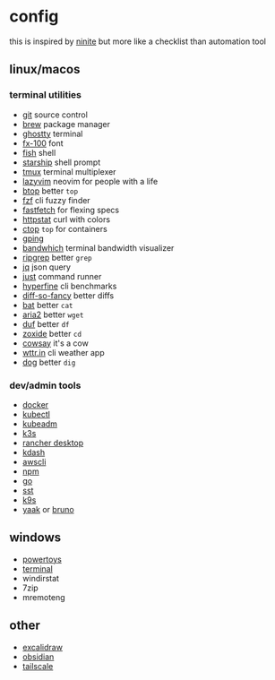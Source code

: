 # config

this is inspired by [ninite](https://ninite.com/) but more like a checklist than automation tool

## linux/macos

### terminal utilities
- [git](https://git-scm.com/downloads) source control
- [brew](https://brew.sh/) package manager
- [ghostty](https://github.com/ghostty-org) terminal
- [fx-100](https://berkeleygraphics.com/products/FX-100/) font
- [fish](https://github.com/fish-shell/fish-shell) shell
- [starship](https://starship.rs/) shell prompt
- [tmux](https://github.com/tmux/tmux/wiki) terminal multiplexer
- [lazyvim](https://github.com/LazyVim/LazyVim) neovim for people with a life
- [btop](https://github.com/aristocratos/btop) better `top`
- [fzf](https://github.com/junegunn/fzf) cli fuzzy finder
- [fastfetch](https://github.com/fastfetch-cli/fastfetch) for flexing specs
- [httpstat](https://github.com/davecheney/httpstat) curl with colors
- [ctop](https://github.com/bcicen/ctop) `top` for containers
- [gping](https://github.com/orf/gping?tab=readme-ov-file) 
- [bandwhich](https://github.com/imsnif/bandwhich) terminal bandwidth visualizer  
- [ripgrep](https://github.com/BurntSushi/ripgrep) better `grep`
- [jq](https://jqlang.github.io/jq/) json query
- [just](https://github.com/casey/just) command runner
- [hyperfine](https://github.com/sharkdp/hyperfine) cli benchmarks
- [diff-so-fancy](https://github.com/so-fancy/diff-so-fancy) better diffs
- [bat](https://github.com/sharkdp/bat) better `cat`
- [aria2](https://aria2.github.io/) better `wget`
- [duf](https://github.com/muesli/duf) better `df`
- [zoxide](https://github.com/ajeetdsouza/zoxide) better `cd`
- [cowsay](https://github.com/piuccio/cowsay) it's a cow
- [wttr.in](https://github.com/chubin/wttr.in) cli weather app
- [dog](https://github.com/ogham/dog) better `dig`

### dev/admin tools
- [docker](https://www.docker.com/)
- [kubectl](https://kubernetes.io/docs/tasks/tools/)
- [kubeadm](https://kubernetes.io/docs/setup/production-environment/tools/kubeadm/install-kubeadm/)
- [k3s](https://k3s.io/)
- [rancher desktop](https://github.com/rancher-sandbox/rancher-desktop/)
- [kdash](https://github.com/kdash-rs/kdash)
- [awscli](https://github.com/aws/aws-cli)
- [npm](https://docs.npmjs.com/downloading-and-installing-node-js-and-npm)
- [go](https://go.dev/dl/)
- [sst](https://github.com/sst/ion)
- [k9s](https://k9scli.io/)
- [yaak](https://yaak.app/) or [bruno](https://www.usebruno.com/)

## windows
- [powertoys](https://github.com/microsoft/PowerToys)
- [terminal](https://github.com/microsoft/terminal)
- windirstat 
- 7zip
- mremoteng

## other
- [excalidraw](https://excalidraw.com/)
- [obsidian](https://obsidian.md/)
- [tailscale](https://tailscale.com/)
